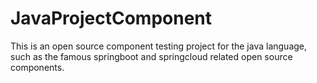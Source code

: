 # JavaProjectComponent
This is an open source component testing project for the java language, such as the famous springboot and springcloud related open source components.
